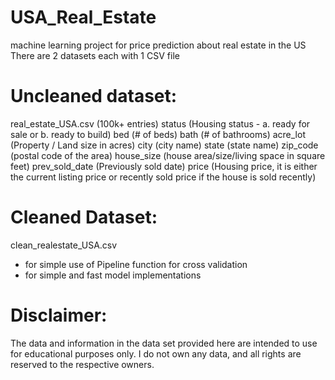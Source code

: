 # USA_Real_Estate
machine learning project for price prediction about real estate in the US 
There are 2 datasets each with 1 CSV file

# Uncleaned dataset:
real_estate_USA.csv (100k+ entries)
status (Housing status - a. ready for sale or b. ready to build)
bed (# of beds)
bath (# of bathrooms)
acre_lot (Property / Land size in acres)
city (city name)
state (state name)
zip_code (postal code of the area)
house_size (house area/size/living space in square feet)
prev_sold_date (Previously sold date)
price (Housing price, it is either the current listing price or recently sold price if the house is sold recently)

# Cleaned Dataset:
clean_realestate_USA.csv
- for simple use of Pipeline function for cross validation
- for simple and fast model implementations

# Disclaimer:
The data and information in the data set provided here are intended to use for educational purposes only. I do not own any data, and all rights are reserved to the respective owners.
